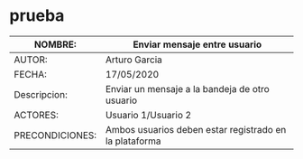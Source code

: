 # prueba
| NOMBRE:                             | Enviar mensaje entre usuario                                                  |
| ----------------------------------- | ------------------------------------------------------------ |
| AUTOR:                              | Arturo Garcia                                                  |
| FECHA:                              | 17/05/2020                                                  |
| Descripcion:                        |Enviar un mensaje a la bandeja de otro usuario|
| ACTORES:                        |Usuario 1/Usuario 2|
| PRECONDICIONES:                        |Ambos usuarios deben estar registrado en la plataforma|


